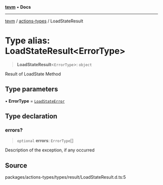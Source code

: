 [**tevm**](../../README.md) • **Docs**

***

[tevm](../../modules.md) / [actions-types](../README.md) / LoadStateResult

# Type alias: LoadStateResult\<ErrorType\>

> **LoadStateResult**\<`ErrorType`\>: `object`

Result of LoadState Method

## Type parameters

• **ErrorType** = [`LoadStateError`](../../errors/type-aliases/LoadStateError.md)

## Type declaration

### errors?

> `optional` **errors**: `ErrorType`[]

Description of the exception, if any occurred

## Source

packages/actions-types/types/result/LoadStateResult.d.ts:5
